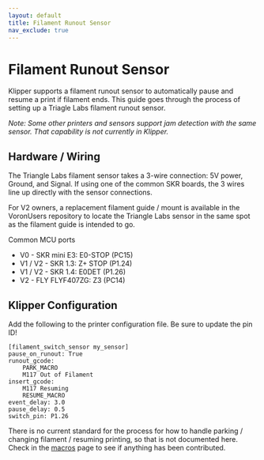 ```yaml
---
layout: default
title: Filament Runout Sensor
nav_exclude: true
---
```


# Filament Runout Sensor

Klipper supports a filament runout sensor to automatically pause and resume a print if filament ends.  This guide goes through the process of setting up a Triagle Labs filament runout sensor.

_Note: Some other printers and sensors support jam detection with the same sensor.  That capability is not currently in Klipper._

## Hardware / Wiring

The Triangle Labs filament sensor takes a 3-wire connection: 5V power, Ground, and Signal.  If using one of the common SKR boards, the 3 wires line up directly with the sensor connections.

For V2 owners, a replacement filament guide / mount is available in the VoronUsers repository to locate the Triangle Labs sensor in the same spot as the filament guide is intended to go.

Common MCU ports

* V0 - SKR mini E3: E0-STOP (PC15)
* V1 / V2 - SKR 1.3: Z+ STOP (P1.24)
* V1 / V2 - SKR 1.4: E0DET (P1.26)
* V2 - FLY FLYF407ZG: Z3 (PC14)

## Klipper Configuration

Add the following to the printer configuration file.  Be sure to update the pin ID!

```
[filament_switch_sensor my_sensor]
pause_on_runout: True
runout_gcode:
    PARK_MACRO
    M117 Out of Filament
insert_gcode:
    M117 Resuming
    RESUME_MACRO
event_delay: 3.0
pause_delay: 0.5
switch_pin: P1.26
```

There is no current standard for the process for how to handle parking / changing filament / resuming printing, so that is not documented here.  Check in the [macros](../../macros/index.md) page to see if anything has been contributed.
